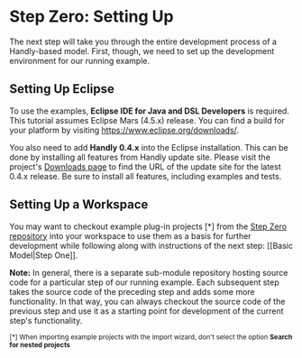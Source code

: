 # Step Zero: Setting Up

The next step will take you through the entire development process
of a Handly-based model. First, though, we need to set up the development
environment for our running example.

## Setting Up Eclipse

To use the examples, **Eclipse IDE for Java and DSL Developers** is required.
This tutorial assumes Eclipse Mars (4.5.x) release. You can find a build
for your platform by visiting https://www.eclipse.org/downloads/.

You also need to add **Handly 0.4.x** into the Eclipse installation. This can
be done by installing all features from Handly update site. Please visit
the project's [Downloads page](https://projects.eclipse.org/projects/technology.handly/downloads)
to find the URL of the update site for the latest 0.4.x release. Be sure
to install all features, including examples and tests.

## Setting Up a Workspace

You may want to checkout example plug-in projects [*] from the
[Step Zero repository](https://github.com/pisv/gethandly.0) into your workspace
to use them as a basis for further development while following along
with instructions of the next step: [[Basic Model|Step One]].

**Note:** In general, there is a separate sub-module repository hosting
source code for a particular step of our running example. Each subsequent step
takes the source code of the preceding step and adds some more functionality.
In that way, you can always checkout the source code of the previous step
and use it as a starting point for development of the current step's
functionality.

<sub>[*] When importing example projects with the import wizard,
don't select the option __Search for nested projects__</sub>